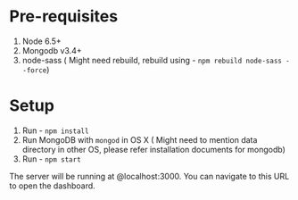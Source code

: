 # Pre-requisites 

1. Node 6.5+
2. Mongodb v3.4+
3. node-sass ( Might need rebuild, rebuild using - `npm rebuild node-sass --force`)

# Setup

1. Run - `npm install`
2. Run MongoDB with `mongod` in OS X ( Might need to mention data directory in other OS, please refer installation documents for mongodb) 
4. Run - `npm start`

The server will be running at @localhost:3000. You can navigate to this URL to open the dashboard.